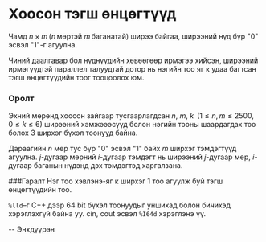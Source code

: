 Хоосон тэгш өнцөгтүүд
=====================
Чамд $n × m$ ($n$ мөртэй $m$ баганатай) ширээ байгаа, ширээний нүд бүр "0" эсвэл "1"-г агуулна.

Чиний даалгавар бол нүднүүдийн хөвөөгөөр ирмэгээ хийсэн, ширээний ирмэгүүдтэй
параллел талуудтай дотор нь нэгийн тоо яг к удаа багтсан тэгш өнцөгтүүдийн тоог
тооцоолох юм.

### Оролт
Эхний мөрөнд хоосон зайгаар тусгаарлагдсан $n$, $m$, $k$  ($1 ≤ n, m ≤ 2500, 0 ≤ k ≤ 6$)
ширээний хэмжэээсүүд болон нэгийн тооны шаардагдах тоо болох $3$ ширхэг бүхэл
тоонууд байна.

Дараагийн $n$ мөр тус бүр "0" эсвэл "1" байх $m$ ширхэг тэмдэгтүүд агуулна.
$j$-дугаар мөрний $i$-дугаар тэмдэгт нь ширээний $j$-дугаар мөр, $i$-дугаар
баганын нүдэнд дэх тэмдэгтэд харгалзана.

###Гаралт
Нэг тоо хэвлэнэ-яг к ширхэг 1 тоо агуулж буй тэгш өнцөгтүүдийн тоо.

`%lld`–г С++ дээр 64 bit бүхэл тоонуудыг уншихад болон бичихэд хэрэглэхгүй байна
уу. cin, cout эсвэл `%I64d` хэрэглэнэ үү.

-- Энхдүүрэн
